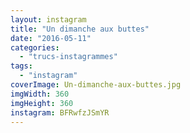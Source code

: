 ```yaml
---
layout: instagram
title: "Un dimanche aux buttes"
date: "2016-05-11"
categories: 
  - "trucs-instagrammes"
tags: 
  - "instagram"
coverImage: Un-dimanche-aux-buttes.jpg
imgWidth: 360
imgHeight: 360
instagram: BFRwfzJSmYR
---
```

